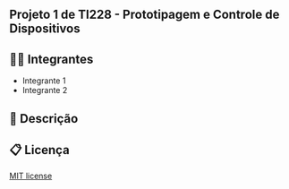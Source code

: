 ## Projeto 1 de TI228 - Prototipagem e Controle de Dispositivos

## 🧑‍🎓 Integrantes

* Integrante 1
* Integrante 2

## 📝 Descrição

## 📋 Licença

[MIT license](https://opensource.org/license/mit)

